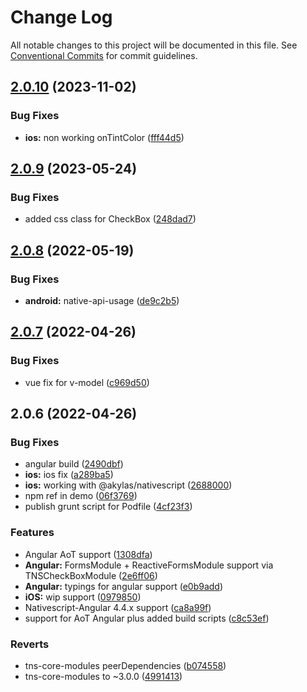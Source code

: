 # Change Log

All notable changes to this project will be documented in this file.
See [Conventional Commits](https://conventionalcommits.org) for commit guidelines.

## [2.0.10](https://github.com/@nativescript-community/ui-checkbox/compare/v2.0.9...v2.0.10) (2023-11-02)

### Bug Fixes

* **ios:** non working onTintColor ([fff44d5](https://github.com/@nativescript-community/ui-checkbox/commit/fff44d51f8fb33dbdfa20dc975787f597f7aa360))

## [2.0.9](https://github.com/@nativescript-community/ui-checkbox/compare/v2.0.8...v2.0.9) (2023-05-24)

### Bug Fixes

* added css class for CheckBox ([248dad7](https://github.com/@nativescript-community/ui-checkbox/commit/248dad7e5e9ecd51113670000a5b206254067e93))

## [2.0.8](https://github.com/@nativescript-community/ui-checkbox/compare/v2.0.7...v2.0.8) (2022-05-19)

### Bug Fixes

* **android:** native-api-usage ([de9c2b5](https://github.com/@nativescript-community/ui-checkbox/commit/de9c2b51a47940127480c9a303f43290e50b5d5c))

## [2.0.7](https://github.com/@nativescript-community/ui-checkbox/compare/v2.0.6...v2.0.7) (2022-04-26)

### Bug Fixes

* vue fix for v-model ([c969d50](https://github.com/@nativescript-community/ui-checkbox/commit/c969d50ee8bd3e7bbec020dc5958d8a1b0790747))

## 2.0.6 (2022-04-26)

### Bug Fixes

* angular build ([2490dbf](https://github.com/@nativescript-community/ui-checkbox/commit/2490dbf698578b7b09ef731400c0a6c7d41e6ee6))
* **ios:** ios fix ([a289ba5](https://github.com/@nativescript-community/ui-checkbox/commit/a289ba5d5b4072ed3b892f539efdde9c25e8f0e9))
* **ios:** working with @akylas/nativescript ([2688000](https://github.com/@nativescript-community/ui-checkbox/commit/2688000fe3eaa1b7991c8718a2190095de0f5afd))
* npm ref in demo ([06f3769](https://github.com/@nativescript-community/ui-checkbox/commit/06f376992615348ec670936116ada59e16fa4c34))
* publish grunt script for Podfile ([4cf23f3](https://github.com/@nativescript-community/ui-checkbox/commit/4cf23f32752c7b67bca66a61f951db3a7fde7993))

### Features

* Angular AoT support ([1308dfa](https://github.com/@nativescript-community/ui-checkbox/commit/1308dfa87e28120e39a9b6240953915912d4e721))
* **Angular:** FormsModule + ReactiveFormsModule support via TNSCheckBoxModule ([2e6ff06](https://github.com/@nativescript-community/ui-checkbox/commit/2e6ff0661d0d734f3391a5f1e4763e0713ddbd11))
* **Angular:** typings for angular support ([e0b9add](https://github.com/@nativescript-community/ui-checkbox/commit/e0b9add494c395e552d35f60ad55a3ad5f4ba2a1))
* **iOS:** wip support ([0979850](https://github.com/@nativescript-community/ui-checkbox/commit/0979850b95ac55447675c8758107a996fc4c595d))
* Nativescript-Angular 4.4.x support ([ca8a99f](https://github.com/@nativescript-community/ui-checkbox/commit/ca8a99fa4e597f66b030880f9b373b6736808cde))
* support for AoT Angular plus added build scripts ([c8c53ef](https://github.com/@nativescript-community/ui-checkbox/commit/c8c53effeffd1728aa8c0fd05708f8c698563ed0))

### Reverts

* tns-core-modules peerDependencies ([b074558](https://github.com/@nativescript-community/ui-checkbox/commit/b0745589d4d03ab88d999048c54ed7d45e0672ec))
* tns-core-modules to ~3.0.0 ([4991413](https://github.com/@nativescript-community/ui-checkbox/commit/4991413c51c7bd28bc86028afc9455e5971bd5f0))
